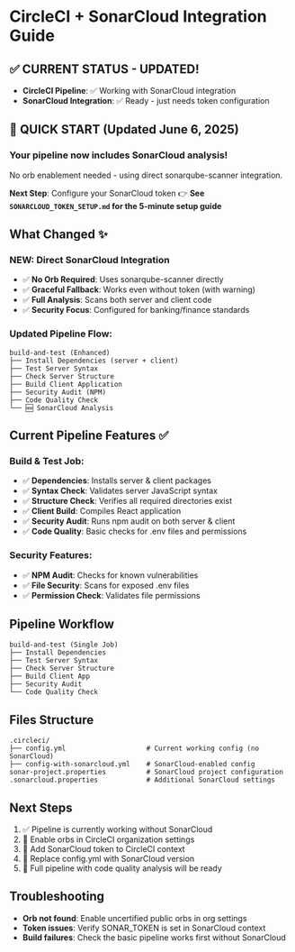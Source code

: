 # CircleCI + SonarCloud Integration Guide

## ✅ CURRENT STATUS - UPDATED!
- **CircleCI Pipeline**: ✅ Working with SonarCloud integration
- **SonarCloud Integration**: ✅ Ready - just needs token configuration

## 🚀 QUICK START (Updated June 6, 2025)

### Your pipeline now includes SonarCloud analysis!
No orb enablement needed - using direct sonarqube-scanner integration.

**Next Step**: Configure your SonarCloud token
👉 **See `SONARCLOUD_TOKEN_SETUP.md` for the 5-minute setup guide**

## What Changed ✨

### NEW: Direct SonarCloud Integration
- ✅ **No Orb Required**: Uses sonarqube-scanner directly
- ✅ **Graceful Fallback**: Works even without token (with warning)
- ✅ **Full Analysis**: Scans both server and client code
- ✅ **Security Focus**: Configured for banking/finance standards

### Updated Pipeline Flow:
```
build-and-test (Enhanced)
├── Install Dependencies (server + client)
├── Test Server Syntax  
├── Check Server Structure
├── Build Client Application
├── Security Audit (NPM)
├── Code Quality Check
└── 🆕 SonarCloud Analysis
```

## Current Pipeline Features ✅

### Build & Test Job:
- ✅ **Dependencies**: Installs server & client packages
- ✅ **Syntax Check**: Validates server JavaScript syntax
- ✅ **Structure Check**: Verifies all required directories exist
- ✅ **Client Build**: Compiles React application
- ✅ **Security Audit**: Runs npm audit on both server & client
- ✅ **Code Quality**: Basic checks for .env files and permissions

### Security Features:
- ✅ **NPM Audit**: Checks for known vulnerabilities
- ✅ **File Security**: Scans for exposed .env files
- ✅ **Permission Check**: Validates file permissions

## Pipeline Workflow
```
build-and-test (Single Job)
├── Install Dependencies
├── Test Server Syntax
├── Check Server Structure  
├── Build Client App
├── Security Audit
└── Code Quality Check
```

## Files Structure
```
.circleci/
├── config.yml                    # Current working config (no SonarCloud)
├── config-with-sonarcloud.yml    # SonarCloud-enabled config
sonar-project.properties          # SonarCloud project configuration
.sonarcloud.properties            # Additional SonarCloud settings
```

## Next Steps
1. ✅ Pipeline is currently working without SonarCloud
2. 🔧 Enable orbs in CircleCI organization settings
3. 🔑 Add SonarCloud token to CircleCI context
4. 🔄 Replace config.yml with SonarCloud version
5. 🚀 Full pipeline with code quality analysis will be ready

## Troubleshooting
- **Orb not found**: Enable uncertified public orbs in org settings
- **Token issues**: Verify SONAR_TOKEN is set in SonarCloud context
- **Build failures**: Check the basic pipeline works first without SonarCloud
